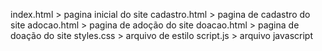 index.html > pagina inicial do site
cadastro.html > pagina de cadastro do site
adocao.html > pagina de adoção do site
doacao.html > pagina de doação do site
styles.css > arquivo de estilo
script.js > arquivo javascript
